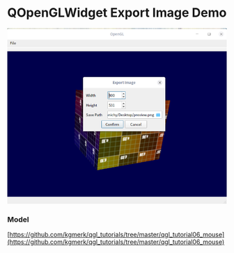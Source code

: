 # QOpenGLWidget Export Image Demo
![alt](preview.png)  

### Model
[https://github.com/kgmerk/qgl_tutorials/tree/master/qgl_tutorial06_mouse](https://github.com/kgmerk/qgl_tutorials/tree/master/qgl_tutorial06_mouse)